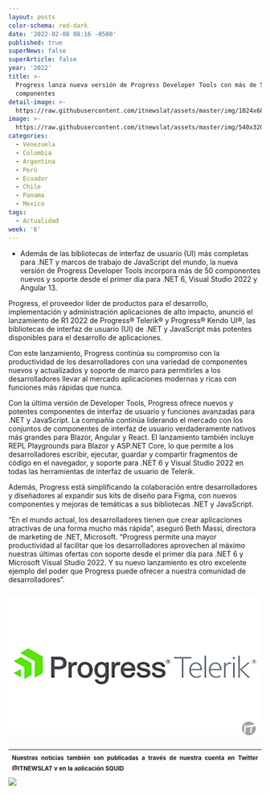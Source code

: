 ```yaml
---
layout: posts
color-schema: red-dark
date: '2022-02-08 08:16 -0500'
published: true
superNews: false
superArticle: false
year: '2022'
title: >-
  Progress lanza nueva versión de Progress Developer Tools con más de 50 nuevos
  componentes
detail-image: >-
  https://raw.githubusercontent.com/itnewslat/assets/master/img/1024x680/progress-telerik-g.jpg
image: >-
  https://raw.githubusercontent.com/itnewslat/assets/master/img/540x320/progress-telerik-p.jpg
categories:
  - Venezuela
  - Colombia
  - Argentina
  - Perú
  - Ecuador
  - Chile
  - Panama
  - Mexico
tags:
  - Actualidad
week: '6'
---
```

- Además de las bibliotecas de interfaz de usuario (UI) más completas para .NET y marcos de trabajo de JavaScript del mundo, la nueva versión de Progress Developer Tools incorpora más de 50 componentes nuevos y soporte desde el primer día para .NET 6, Visual Studio 2022 y Angular 13.

Progress, el proveedor líder de productos para el desarrollo, implementación y administración aplicaciones de alto impacto, anunció el lanzamiento de R1 2022 de Progress® Telerik® y Progress® Kendo UI®, las bibliotecas de interfaz de usuario (UI) de .NET y JavaScript más potentes disponibles para el desarrollo de aplicaciones.

Con este lanzamiento, Progress continúa su compromiso con la productividad de los desarrolladores con una variedad de componentes nuevos y actualizados y soporte de marco para permitirles a los desarrolladores llevar al mercado aplicaciones modernas y ricas con funciones más rápidas que nunca.
 
Con la última versión de Developer Tools, Progress ofrece nuevos y potentes componentes de interfaz de usuario y funciones avanzadas para .NET y JavaScript. La compañía continúa liderando el mercado con los conjuntos de componentes de interfaz de usuario verdaderamente nativos más grandes para Blazor, Angular y React. El lanzamiento también incluye REPL Playgrounds para Blazor y ASP.NET Core, lo que permite a los desarrolladores escribir, ejecutar, guardar y compartir fragmentos de código en el navegador, y soporte para .NET 6 y Visual Studio 2022 en todas las herramientas de interfaz de usuario de Telerik.

Además, Progress está simplificando la colaboración entre desarrolladores y diseñadores al expandir sus kits de diseño para Figma, con nuevos componentes y mejoras de temáticas a sus bibliotecas .NET y JavaScript.
 
“En el mundo actual, los desarrolladores tienen que crear aplicaciones atractivas de una forma mucho más rápida”, aseguró Beth Massi, directora de marketing de .NET, Microsoft. “Progress permite una mayor productividad al facilitar que los desarrolladores aprovechen al máximo nuestras últimas ofertas con soporte desde el primer día para .NET 6 y Microsoft Visual Studio 2022. Y su nuevo lanzamiento es otro excelente ejemplo del poder que Progress puede ofrecer a nuestra comunidad de desarrolladores”.

![](https://raw.githubusercontent.com/itnewslat/assets/master/img/540x320/progress-telerik-p.jpg)

<table style="height: 42px;" width="569">
<tbody>
<tr>
<td style="text-align: justify;"><sub><strong>Nuestras noticias también son publicadas a través de nuestra cuenta en Twitter <a href="https://twitter.com/itnewslat?lang=es">@ITNEWSLAT</a> y en la aplicación <a href="https://squidapp.co/en/">SQUID</a></strong></sub></td>
</tr>
</tbody>
</table>

<img src="https://tracker.metricool.com/c3po.jpg?hash=56f88a41e39ab42c063cc51676587a04"/>